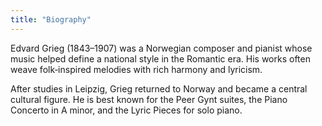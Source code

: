 ```yaml
---
title: "Biography"
---
```


Edvard Grieg (1843–1907) was a Norwegian composer and pianist whose music helped define a national style in the Romantic era. His works often weave folk‑inspired melodies with rich harmony and lyricism.

After studies in Leipzig, Grieg returned to Norway and became a central cultural figure. He is best known for the Peer Gynt suites, the Piano Concerto in A minor, and the Lyric Pieces for solo piano.


